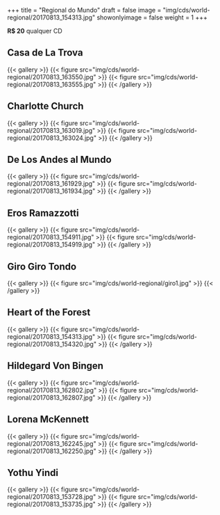 +++
title = "Regional do Mundo"
draft = false
image = "img/cds/world-regional/20170813_154313.jpg"
showonlyimage = false
weight = 1
+++
<!--more-->
**R$ 20** qualquer CD

## Casa de La Trova
{{< gallery >}}
{{< figure src="img/cds/world-regional/20170813_163550.jpg" >}}
{{< figure src="img/cds/world-regional/20170813_163555.jpg" >}}
{{< /gallery >}}


## Charlotte Church
{{< gallery >}}
{{< figure src="img/cds/world-regional/20170813_163019.jpg" >}}
{{< figure src="img/cds/world-regional/20170813_163024.jpg" >}}
{{< /gallery >}}

## De Los Andes al Mundo
{{< gallery >}}
{{< figure src="img/cds/world-regional/20170813_161929.jpg" >}}
{{< figure src="img/cds/world-regional/20170813_161934.jpg" >}}
{{< /gallery >}}

## Eros Ramazzotti
{{< gallery >}}
{{< figure src="img/cds/world-regional/20170813_154911.jpg" >}}
{{< figure src="img/cds/world-regional/20170813_154919.jpg" >}}
{{< /gallery >}}

## Giro Giro Tondo
{{< gallery >}}
{{< figure src="img/cds/world-regional/giro1.jpg" >}}
{{< /gallery >}}

## Heart of the Forest
{{< gallery >}}
{{< figure src="img/cds/world-regional/20170813_154313.jpg" >}}
{{< figure src="img/cds/world-regional/20170813_154320.jpg" >}}
{{< /gallery >}}

## Hildegard Von Bingen
{{< gallery >}}
{{< figure src="img/cds/world-regional/20170813_162802.jpg" >}}
{{< figure src="img/cds/world-regional/20170813_162807.jpg" >}}
{{< /gallery >}}

## Lorena McKennett
{{< gallery >}}
{{< figure src="img/cds/world-regional/20170813_162245.jpg" >}}
{{< figure src="img/cds/world-regional/20170813_162250.jpg" >}}
{{< /gallery >}}

## Yothu Yindi
{{< gallery >}}
{{< figure src="img/cds/world-regional/20170813_153728.jpg" >}}
{{< figure src="img/cds/world-regional/20170813_153735.jpg" >}}
{{< /gallery >}}

